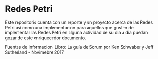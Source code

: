 # Redes Petri
Este repositorio cuenta con un reporte y un proyecto acerca de las Redes Petri asi como una implementacion para aquellos que gusten de implementar las Redes Petri en alguna actividad de su dia a dia puedan gozar de este enriquecedor documento.

Fuentes de informacion:
Libro: La guía de Scrum por Ken Schwaber y Jeff Sutherland - Novimebre 2017

